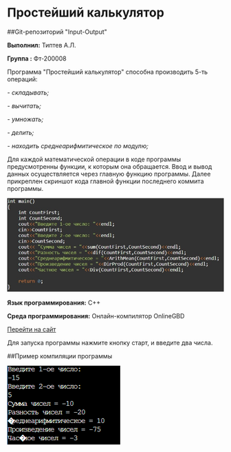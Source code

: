 # Простейший калькулятор
##Git-репозиторий "Input-Output"

**Выполнил:** Типтев А.Л.

**Группа  :** Фт-200008

Программа "Простейший калькулятор" способна производить 5-ть операций:

*- складывать;*

*- вычитать;*

*- умножать;*

*- делить;*

*- находить среднеарифмитическое по модулю;*

Для каждой математической операции в коде программы предусмотренны функции, к которым она обращается. Ввод и вывод данных осуществляется через главную функцию программы.
Далее прикреплен скриншот кода главной функции последнего коммита программы.

![Изображение с кодом главной функции](skrinshoots/image.png)

**Язык программирования:** С++

**Среда программирования:** Онлайн-компилятор OnlineGBD

[Перейти на сайт](https://onlinegdb.com/5o-jzGmyJ)

Для запуска программы нажмите кнопку старт, и введите два числа.

##Пример компиляции программы

 ![Вывод данных.Консоль](skrinshoots/image2.png)
